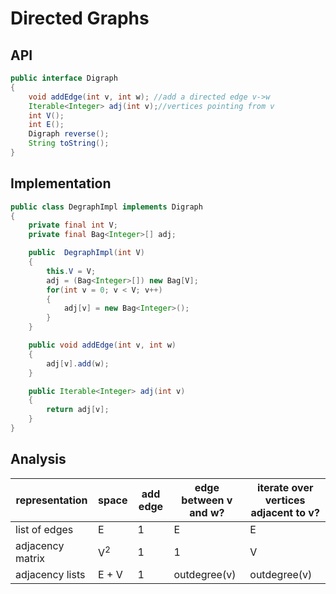 # Directed Graphs

## API

``` java
public interface Digraph
{
    void addEdge(int v, int w); //add a directed edge v->w
    Iterable<Integer> adj(int v);//vertices pointing from v
    int V();
    int E();
    Digraph reverse();
    String toString();
}
```

## Implementation

``` java
public class DegraphImpl implements Digraph
{
    private final int V;
    private final Bag<Integer>[] adj;

    public  DegraphImpl(int V)
    {
        this.V = V;
        adj = (Bag<Integer>[]) new Bag[V];
        for(int v = 0; v < V; v++)
        {
            adj[v] = new Bag<Integer>();
        }
    }

    public void addEdge(int v, int w)
    {
        adj[v].add(w);
    }

    public Iterable<Integer> adj(int v)
    {
        return adj[v];
    }
}
```

## Analysis

| **representation** | **space** | **add edge** | **edge between v and w?** | **iterate over vertices adjacent to v?** |
| ------------ | ------------- | ------------ | ------| ---|
| list of edges | E| 1  | E | E |
| adjacency matrix | V<sup>2</sup> | 1  | 1 | V |
| adjacency lists | E + V | 1 | outdegree(v) | outdegree(v) |

